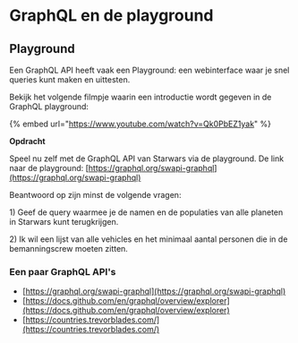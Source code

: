 # GraphQL en de playground



## **Playground**

Een GraphQL API heeft vaak een Playground: een webinterface waar je snel queries kunt maken en uittesten. 

Bekijk het volgende filmpje waarin een introductie wordt gegeven in de GraphQL playground:

{% embed url="https://www.youtube.com/watch?v=Qk0PbEZ1yak" %}

**Opdracht**

Speel nu zelf met de GraphQL API van Starwars via de playground. De link naar de playground: [https://graphql.org/swapi-graphql](https://graphql.org/swapi-graphql)

Beantwoord op zijn minst de volgende vragen:

1\) Geef de query waarmee je de namen en de populaties van alle planeten in Starwars kunt terugkrijgen.

2\) Ik wil een lijst van alle vehicles en het minimaal aantal personen die in de bemanningscrew moeten zitten.

### Een paar GraphQL API's

* [https://graphql.org/swapi-graphql](https://graphql.org/swapi-graphql)
* [https://docs.github.com/en/graphql/overview/explorer](https://docs.github.com/en/graphql/overview/explorer)
* [https://countries.trevorblades.com/](https://countries.trevorblades.com/)

